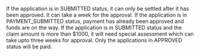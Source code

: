 
If the application is in SUBMITTED status, it can only be settled after it has been approved. 
It can take a week for the approval. If the application is in PAYMENT_SUBMITTED status, 
payment has already been approved and funds are on the way. If the application is in SUBMITTED status 
and the claim amount is more than $1000, it will need special assessment which can take upto three weeks 
for approval. Only the applications in APPROVED status will be paid.


